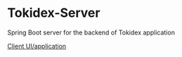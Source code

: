 # Tokidex-Server

Spring Boot server for the backend of Tokidex application

[Client UI/application](https://github.com/eriekl6/Tokidex-Client)
